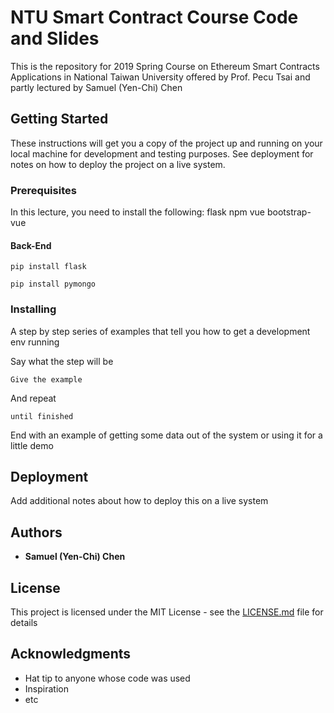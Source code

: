 # NTU Smart Contract Course Code and Slides

This is the repository for 2019 Spring Course on Ethereum Smart Contracts Applications in National Taiwan University offered by Prof. Pecu Tsai and partly lectured by Samuel (Yen-Chi) Chen

## Getting Started

These instructions will get you a copy of the project up and running on your local machine for development and testing purposes. See deployment for notes on how to deploy the project on a live system.

### Prerequisites

In this lecture, you need to install the following: flask npm vue bootstrap-vue

#### Back-End

```
pip install flask
```
```
pip install pymongo
```

### Installing

A step by step series of examples that tell you how to get a development env running

Say what the step will be

```
Give the example
```

And repeat

```
until finished
```

End with an example of getting some data out of the system or using it for a little demo


## Deployment

Add additional notes about how to deploy this on a live system


## Authors

* **Samuel (Yen-Chi) Chen**

## License

This project is licensed under the MIT License - see the [LICENSE.md](LICENSE.md) file for details

## Acknowledgments

* Hat tip to anyone whose code was used
* Inspiration
* etc

